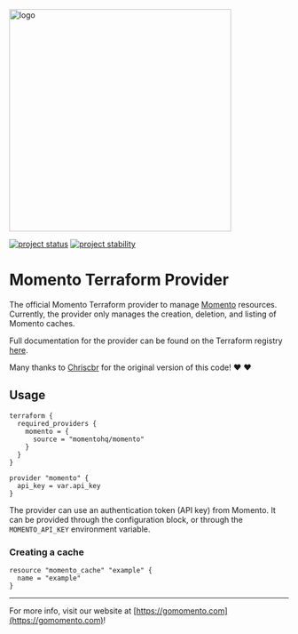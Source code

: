 
<img src="https://docs.momentohq.com/img/momento-logo-forest.svg" alt="logo" width="400"/>

[![project status](https://momentohq.github.io/standards-and-practices/badges/project-status-official.svg)](https://github.com/momentohq/standards-and-practices/blob/main/docs/momento-on-github.md)
[![project stability](https://momentohq.github.io/standards-and-practices/badges/project-stability-alpha.svg)](https://github.com/momentohq/standards-and-practices/blob/main/docs/momento-on-github.md)


# Momento Terraform Provider

The official Momento Terraform provider to manage [Momento](https://www.gomomento.com/) resources. Currently, the provider only manages the creation, deletion, and listing of Momento caches.

Full documentation for the provider can be found on the Terraform registry [here](https://registry.terraform.io/providers/momentohq/momento/latest/docs).

Many thanks to [Chriscbr](https://github.com/Chriscbr) for the original version of this code! :heart: :heart:

## Usage

```hcl
terraform {
  required_providers {
    momento = {
      source = "momentohq/momento"
    }
  }
}

provider "momento" {
  api_key = var.api_key
}
```

The provider can use an authentication token (API key) from Momento.
It can be provided through the configuration block, or through the `MOMENTO_API_KEY` environment variable.

### Creating a cache

```hcl
resource "momento_cache" "example" {
  name = "example"
}
```

----------------------------------------------------------------------------------------
For more info, visit our website at [https://gomomento.com](https://gomomento.com)!
